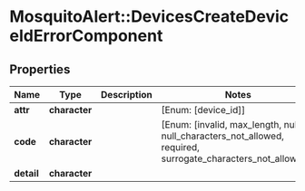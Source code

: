 # MosquitoAlert::DevicesCreateDeviceIdErrorComponent


## Properties
Name | Type | Description | Notes
------------ | ------------- | ------------- | -------------
**attr** | **character** |  | [Enum: [device_id]] 
**code** | **character** |  | [Enum: [invalid, max_length, null, null_characters_not_allowed, required, surrogate_characters_not_allowed]] 
**detail** | **character** |  | 


